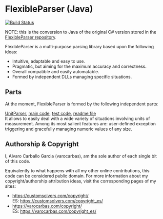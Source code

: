 # FlexibleParser (Java)

[![Build Status](https://travis-ci.org/varocarbas/FlexibleParser_Java.svg?branch=master)](https://travis-ci.org/varocarbas/FlexibleParser_Java)

NOTE: this is the conversion to Java of the original C# version stored in the [FlexibleParser repository](https://github.com/varocarbas/FlexibleParser).

FlexibleParser is a multi-purpose parsing library based upon the following ideas:

- Intuitive, adaptable and easy to use.
- Pragmatic, but aiming for the maximum accuracy and correctness.
- Overall compatible and easily automatable. 
- Formed by independent DLLs managing specific situations.

## Parts

At the moment, FlexibleParser is formed by the following independent parts:

[UnitParser](https://customsolvers.com/unit_parser_java/), [main code](https://github.com/varocarbas/FlexibleParser_Java/tree/master/all_code/UnitParser), [test code](https://github.com/varocarbas/FlexibleParser_Java/blob/master/all_code/Test/src/Parts/UnitParser.java), [readme file](https://github.com/varocarbas/FlexibleParser_Java/blob/master/all_readme/UnitParser_Java.md)<br/>
It allows to easily deal with a wide variety of situations involving units of measurement.
Among its most salient features are: user-defined exception triggering and gracefully managing numeric values of any size.


## Authorship & Copyright

I, Alvaro Carballo Garcia (varocarbas), am the sole author of each single bit of this code.

Equivalently to what happens with all my other online contributions, this code can be considered public domain. For more information about my copyright/authorship attribution ideas, visit the corresponding pages of my sites:
- https://customsolvers.com/copyright/<br/> 
ES: https://customsolvers.com/copyright_es/
- https://varocarbas.com/copyright/<br/>
ES: https://varocarbas.com/copyright_es/
